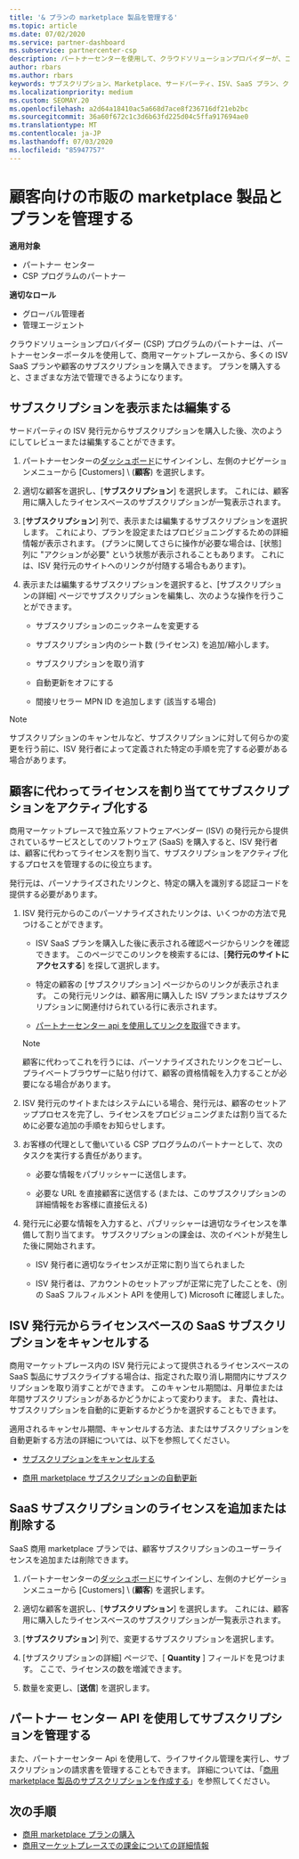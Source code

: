 ```yaml
---
title: '& プランの marketplace 製品を管理する'
ms.topic: article
ms.date: 07/02/2020
ms.service: partner-dashboard
ms.subservice: partnercenter-csp
description: パートナーセンターを使用して、クラウドソリューションプロバイダーが、コマーシャルマーケットプレースから購入したサードパーティの ISV プランを管理する方法について説明します。
author: rbars
ms.author: rbars
keywords: サブスクリプション、Marketplace、サードパーティ、ISV、SaaS プラン、クラウドソリューションプロバイダープログラム、プランの管理、サブスクリプションの管理、ライセンスの管理、サブスクリプションの取り消し、座席、自動更新の無効化、間接リセラーの MPN ID
ms.localizationpriority: medium
ms.custom: SEOMAY.20
ms.openlocfilehash: a2d64a18410ac5a668d7ace8f236716df21eb2bc
ms.sourcegitcommit: 36a60f672c1c3d6b63fd225d04c5ffa917694ae0
ms.translationtype: MT
ms.contentlocale: ja-JP
ms.lasthandoff: 07/03/2020
ms.locfileid: "85947757"
---
```

# <a name="manage-commercial-marketplace-products-and-offers-for-your-customers"></a>顧客向けの市販の marketplace 製品とプランを管理する

**適用対象**

- パートナー センター
- CSP プログラムのパートナー

**適切なロール**

- グローバル管理者
- 管理エージェント

クラウドソリューションプロバイダー (CSP) プログラムのパートナーは、パートナーセンターポータルを使用して、商用マーケットプレースから、多くの ISV SaaS プランや顧客のサブスクリプションを購入できます。 プランを購入すると、さまざまな方法で管理できるようになります。

## <a name="view-or-edit-a-subscription"></a>サブスクリプションを表示または編集する

サードパーティの ISV 発行元からサブスクリプションを購入した後、次のようにしてレビューまたは編集することができます。

1. パートナーセンターの[ダッシュボード](https://partner.microsoft.com/dashboard)にサインインし、左側のナビゲーションメニューから [Customers] \ (**顧客**\) を選択します。

2. 適切な顧客を選択し、[**サブスクリプション**] を選択します。 これには、顧客用に購入したライセンスベースのサブスクリプションが一覧表示されます。

3. [**サブスクリプション**] 列で、表示または編集するサブスクリプションを選択します。 これにより、プランを設定またはプロビジョニングするための詳細情報が表示されます。 (プランに関してさらに操作が必要な場合は、[状態] 列に "アクションが必要" という状態が表示されることもあります。 これには、ISV 発行元のサイトへのリンクが付随する場合もあります)。

4. 表示または編集するサブスクリプションを選択すると、[サブスクリプションの詳細] ページでサブスクリプションを編集し、次のような操作を行うことができます。

    - サブスクリプションのニックネームを変更する

    - サブスクリプション内のシート数 (ライセンス) を追加/縮小します。

    - サブスクリプションを取り消す

    - 自動更新をオフにする

    - 間接リセラー MPN ID を追加します (該当する場合)

> [!NOTE]
> サブスクリプションのキャンセルなど、サブスクリプションに対して何らかの変更を行う前に、ISV 発行者によって定義された特定の手順を完了する必要がある場合があります。

## <a name="assign-licenses-and-activate-a-subscription-on-behalf-of-a-customer"></a>顧客に代わってライセンスを割り当ててサブスクリプションをアクティブ化する

商用マーケットプレースで独立系ソフトウェアベンダー (ISV) の発行元から提供されているサービスとしてのソフトウェア (SaaS) を購入すると、ISV 発行者は、顧客に代わってライセンスを割り当て、サブスクリプションをアクティブ化するプロセスを管理するのに役立ちます。

発行元は、パーソナライズされたリンクと、特定の購入を識別する認証コードを提供する必要があります。

1. ISV 発行元からのこのパーソナライズされたリンクは、いくつかの方法で見つけることができます。

   - ISV SaaS プランを購入した後に表示される確認ページからリンクを確認できます。 このページでこのリンクを検索するには、[**発行元のサイトにアクセスする**] を探して選択します。

   - 特定の顧客の [サブスクリプション] ページからのリンクが表示されます。 この発行元リンクは、顧客用に購入した ISV プランまたはサブスクリプションに関連付けられている行に表示されます。

   - [パートナーセンター api を使用してリンクを取得](https://docs.microsoft.com/partner-center/develop/get-activation-link-by-order-line-item)できます。

   > [!NOTE]
   > 顧客に代わってこれを行うには、パーソナライズされたリンクをコピーし、プライベートブラウザーに貼り付けて、顧客の資格情報を入力することが必要になる場合があります。

2. ISV 発行元のサイトまたはシステムにいる場合、発行元は、顧客のセットアッププロセスを完了し、ライセンスをプロビジョニングまたは割り当てるために必要な追加の手順をお知らせします。

3. お客様の代理として働いている CSP プログラムのパートナーとして、次のタスクを実行する責任があります。

    - 必要な情報をパブリッシャーに送信します。

    - 必要な URL を直接顧客に送信する (または、このサブスクリプションの詳細情報をお客様に直接伝える)

4. 発行元に必要な情報を入力すると、パブリッシャーは適切なライセンスを準備して割り当てます。 サブスクリプションの課金は、次のイベントが発生した後に開始されます。

    - ISV 発行者に適切なライセンスが正常に割り当てられました

    - ISV 発行者は、アカウントのセットアップが正常に完了したことを、(別の SaaS フルフィルメント API を使用して) Microsoft に確認しました。

## <a name="cancel-a-license-based-saas-subscription-from-an-isv-publisher"></a>ISV 発行元からライセンスベースの SaaS サブスクリプションをキャンセルする

商用マーケットプレース内の ISV 発行元によって提供されるライセンスベースの SaaS 製品にサブスクライブする場合は、指定された取り消し期間内にサブスクリプションを取り消すことができます。 このキャンセル期間は、月単位または年間サブスクリプションがあるかどうかによって変わります。 また、貴社は、サブスクリプションを自動的に更新するかどうかを選択することもできます。

適用されるキャンセル期間、キャンセルする方法、またはサブスクリプションを自動更新する方法の詳細については、以下を参照してください。

- [サブスクリプションをキャンセルする](create-a-new-subscription.md#cancel-a-subscription)

- [商用 marketplace サブスクリプションの自動更新](create-a-new-subscription.md#choose-whether-to-automatically-renew-a-commercial-marketplace-subscription)

## <a name="add-or-remove-licenses-for-a-saas-subscription"></a>SaaS サブスクリプションのライセンスを追加または削除する

SaaS 商用 marketplace プランでは、顧客サブスクリプションのユーザーライセンスを追加または削除できます。

1. パートナーセンターの[ダッシュボード](https://partner.microsoft.com/dashboard)にサインインし、左側のナビゲーションメニューから [Customers] \ (**顧客**\) を選択します。

2. 適切な顧客を選択し、[**サブスクリプション**] を選択します。 これには、顧客用に購入したライセンスベースのサブスクリプションが一覧表示されます。

3. [**サブスクリプション**] 列で、変更するサブスクリプションを選択します。

4. [サブスクリプションの詳細] ページで、[ **Quantity** ] フィールドを見つけます。 ここで、ライセンスの数を増減できます。

5. 数量を変更し、[**送信**] を選択します。

## <a name="manage-subscriptions-using-partner-center-apis"></a>パートナー センター API を使用してサブスクリプションを管理する

また、パートナーセンター Api を使用して、ライフサイクル管理を実行し、サブスクリプションの請求書を管理することもできます。 詳細については、「[商用 marketplace 製品のサブスクリプションを作成する](https://docs.microsoft.com/partner-center/develop/create-subscription-azure-marketplace-products)」を参照してください。

## <a name="next-steps"></a>次の手順

- [商用 marketplace プランの購入](csp-commercial-marketplace-purchase.md)
- [商用マーケットプレースでの課金についての詳細情報](csp-commercial-marketplace-billing.md)